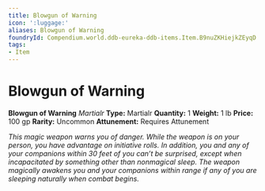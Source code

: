 ```yaml
---
title: Blowgun of Warning
icon: ':luggage:'
aliases: Blowgun of Warning
foundryId: Compendium.world.ddb-eureka-ddb-items.Item.B9nuZKHiejkZEyqD
tags:
- Item
---
```


# Blowgun of Warning

**Blowgun of Warning**
_Martialr_
**Type:** Martialr
**Quantity:** 1
**Weight:** 1 lb
**Price:** 100 gp
**Rarity:** Uncommon
**Attunement:** Requires Attunement

*This magic weapon warns you of danger. While the weapon is on your person, you have advantage on initiative rolls. In addition, you and any of your companions within 30 feet of you can’t be surprised, except when incapacitated by something other than nonmagical sleep. The weapon magically awakens you and your companions within range if any of you are sleeping naturally when comb<span class="No-Break">at begins.</span>*